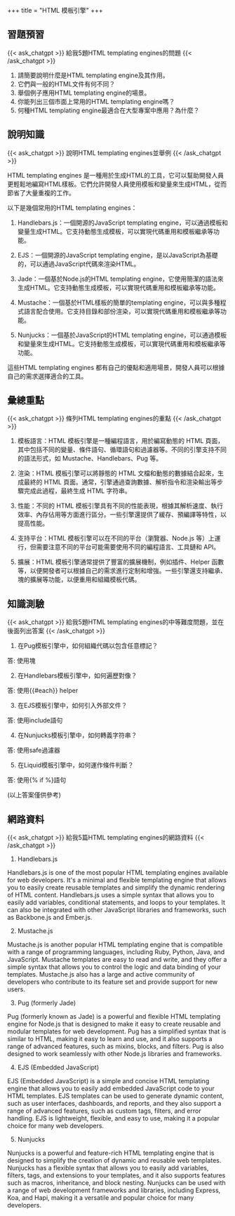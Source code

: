 +++
title = "HTML 模板引擎"
+++
## 習題預習
{{< ask_chatgpt >}}
給我5題HTML templating engines的問題
{{< /ask_chatgpt >}}



1. 請簡要說明什麼是HTML templating engine及其作用。
2. 它們與一般的HTML文件有何不同？
3. 舉個例子應用HTML templating engine的場景。
4. 你能列出三個市面上常用的HTML templating engine嗎？
5. 何種HTML templating engine最適合在大型專案中應用？為什麼？   

## 說明知識
{{< ask_chatgpt >}}
說明HTML templating engines並舉例
{{< /ask_chatgpt >}}



HTML templating engines 是一種用於生成HTML的工具，它可以幫助開發人員更輕鬆地編寫HTML樣板。它們允許開發人員使用模板和變量來生成HTML，從而節省了大量重複的工作。

以下是幾個常用的HTML templating engines：

1. Handlebars.js：一個開源的JavaScript templating engine，可以通過模板和變量生成HTML。它支持動態生成模板，可以實現代碼重用和模板繼承等功能。

2. EJS：一個開源的JavaScript templating engine，是以JavaScript為基礎的，可以通過JavaScript代碼來渲染HTML。

3. Jade：一個基於Node.js的HTML templating engine，它使用簡潔的語法來生成HTML。它支持動態生成模板，可以實現代碼重用和模板繼承等功能。

4. Mustache：一個基於HTML樣板的簡單的templating engine，可以與多種程式語言配合使用。它支持目錄和部份渲染，可以實現代碼重用和模板繼承等功能。

5. Nunjucks：一個基於JavaScript的HTML templating engine，可以通過模板和變量來生成HTML。它支持動態生成模板，可以實現代碼重用和模板繼承等功能。

這些HTML templating engines 都有自己的優點和適用場景，開發人員可以根據自己的需求選擇適合的工具。   

## 彙總重點
{{< ask_chatgpt >}}
條列HTML templating engines的重點
{{< /ask_chatgpt >}}



1. 模板語言：HTML 模板引擎是一種編程語言，用於編寫動態的 HTML 頁面，其中包括不同的變量、條件語句、循環語句和過濾器等。不同的引擎支持不同的語法形式，如 Mustache、Handlebars、Pug 等。

2. 渲染：HTML 模板引擎可以將靜態的 HTML 文檔和動態的數據結合起來，生成最終的 HTML 頁面。通常，引擎通過查詢數據、解析指令和渲染輸出等步驟完成此過程，最終生成 HTML 字符串。

3. 性能：不同的 HTML 模板引擎具有不同的性能表現，根據其解析速度、執行效率、內存佔用等方面進行區分。一些引擎還提供了緩存、預編譯等特性，以提高性能。

4. 支持平台：HTML 模板引擎可以在不同的平台（瀏覽器、Node.js 等）上運行，但需要注意不同的平台可能需要使用不同的編程語言、工具鏈和 API。

5. 擴展：HTML 模板引擎通常提供了豐富的擴展機制，例如插件、Helper 函數等，以便開發者可以根據自己的需求進行定制和增強。一些引擎還支持繼承、塊的擴展等功能，以便重用和組織模板代碼。   

## 知識測驗
{{< ask_chatgpt >}}
給我5題HTML templating engines的中等難度問題，並在後面列出答案
{{< /ask_chatgpt >}}



1. 在Pug模板引擎中，如何組織代碼以包含任意標記？

答: 使用塊

2. 在Handlebars模板引擎中，如何遍歷對像？

答: 使用{{#each}} helper

3. 在EJS模板引擎中，如何引入外部文件？

答: 使用include語句

4. 在Nunjucks模板引擎中，如何轉義字符串？

答: 使用safe過濾器

5. 在Liquid模板引擎中，如何運作條件判斷？

答: 使用{% if %}語句

(以上答案僅供參考)   

## 網路資料
{{< ask_chatgpt >}}
給我5篇HTML templating engines的網路資料
{{< /ask_chatgpt >}}



1. Handlebars.js

Handlebars.js is one of the most popular HTML templating engines available for web developers. It's a minimal and flexible templating engine that allows you to easily create reusable templates and simplify the dynamic rendering of HTML content. Handlebars.js uses a simple syntax that allows you to easily add variables, conditional statements, and loops to your templates. It can also be integrated with other JavaScript libraries and frameworks, such as Backbone.js and Ember.js.

2. Mustache.js

Mustache.js is another popular HTML templating engine that is compatible with a range of programming languages, including Ruby, Python, Java, and JavaScript. Mustache templates are easy to read and write, and they offer a simple syntax that allows you to control the logic and data binding of your templates. Mustache.js also has a large and active community of developers who contribute to its feature set and provide support for new users.

3. Pug (formerly Jade)

Pug (formerly known as Jade) is a powerful and flexible HTML templating engine for Node.js that is designed to make it easy to create reusable and modular templates for web development. Pug has a simplified syntax that is similar to HTML, making it easy to learn and use, and it also supports a range of advanced features, such as mixins, blocks, and filters. Pug is also designed to work seamlessly with other Node.js libraries and frameworks.

4. EJS (Embedded JavaScript)

EJS (Embedded JavaScript) is a simple and concise HTML templating engine that allows you to easily add embedded JavaScript code to your HTML templates. EJS templates can be used to generate dynamic content, such as user interfaces, dashboards, and reports, and they also support a range of advanced features, such as custom tags, filters, and error handling. EJS is lightweight, flexible, and easy to use, making it a popular choice for many web developers.

5. Nunjucks

Nunjucks is a powerful and feature-rich HTML templating engine that is designed to simplify the creation of dynamic and reusable web templates. Nunjucks has a flexible syntax that allows you to easily add variables, filters, tags, and extensions to your templates, and it also supports features such as macros, inheritance, and block nesting. Nunjucks can be used with a range of web development frameworks and libraries, including Express, Koa, and Hapi, making it a versatile and popular choice for many developers.   

